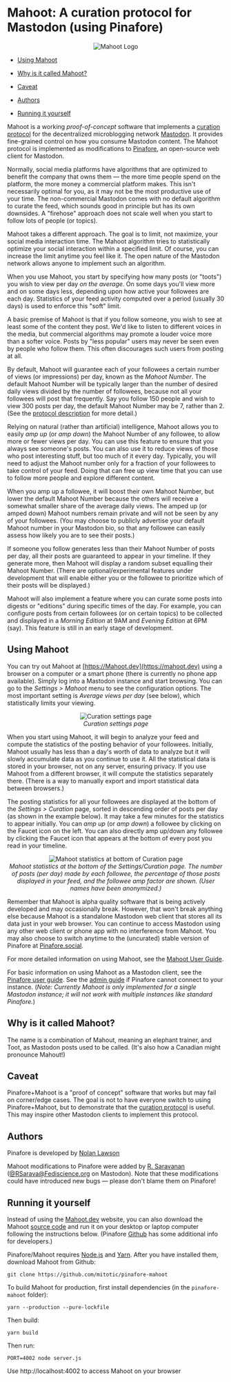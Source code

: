 # Mahoot: A curation protocol for Mastodon (using Pinafore)


<p align="center">
<img src="https://raw.githubusercontent.com/mitotic/pinafore-mahoot/master/docs/images/MahootLogo1.png"
     alt="Mahoot Logo">
</p>

- [Using Mahoot](#using-mahoot)

- [Why is it called Mahoot?](#why-is-it-called-mahoot)

- [Caveat](#caveat)

- [Authors](#authors)

- [Running it yourself](#running-it-yourself)


Mahoot is a working *proof-of-concept* software that implements a [curation protocol](https://github.com/mitotic/pinafore-mahoot/blob/master/docs/MahootProtocol.md) for the decentralized microblogging network [Mastodon](https://joinmastodon.org). It provides fine-grained control on how you consume Mastodon content. The Mahoot protocol is implemented as modifications to [Pinafore](https://github.com/nolanlawson/pinafore), an open-source web client for Mastodon.

Normally, social media platforms have algorithms that are optimized to benefit the company that owns them — the more time people spend on the platform, the more money a commercial platform makes. This isn't necessarily optimal for you, as it may not be the most productive use of your time. The non-commercial Mastodon comes with no default algorithm to curate the feed, which sounds good in principle but has its own downsides. A "firehose" approach does not scale well when you start to follow lots of people (or topics).

Mahoot takes a different approach. The goal is to limit, not maximize, your social media interaction time. The Mahoot algorithm tries to statistically optimize your social interaction within a specified limit. Of course, you can increase the limit anytime you feel like it. The open nature of the Mastodon network allows anyone to implement such an algorithm.

When you use Mahoot, you start by specifying how many posts (or "toots") you wish to view per day *on the average*. On some days you'll view more and on some days less, depending upon how active your followees are each day. Statistics of your feed activity computed over a period (usually 30 days) is used to enforce this "soft" limit.

A basic premise of Mahoot is that if you follow someone, you wish to see at least some of the content they post. We'd like to listen to different voices in the media, but commercial algorithms may promote a louder voice more than a softer voice. Posts by "less popular" users may never be seen even by people who follow them. This often discourages such users from posting at all.

By default, Mahoot will guarantee each of your followees a certain number of views (or impressions) per day, known as the *Mahoot Number*. The default Mahoot Number will be typically larger than the number of desired daily views divided by the number of followees, because not all your followees will post that frequently. Say you follow 150 people and wish to view 300 posts per day, the default Mahoot Number may be 7, rather than 2. (See the [protocol description](https://github.com/mitotic/pinafore-mahoot/blob/master/docs/MahootProtocol.md) for more detail.)

Relying on natural (rather than artificial) intelligence, Mahoot allows you to easily *amp up* (or *amp down*) the Mahoot Number of any followee, to allow more or fewer views per day. You can use this feature to ensure that you always see someone's posts. You can also use it to reduce views of those who post interesting stuff, but too much of it every day. Typically, you will need to adjust the Mahoot number only for a fraction of your followees to take control of your feed. Doing that can free up view time that you can use to follow more people and explore different content.

When you amp up a followee, it will boost their own Mahoot Number, but lower the default Mahoot Number because the others will receive a somewhat smaller share of the average daily views. The amped up (or amped down) Mahoot numbers remain private and will not be seen by any of your followees. (You may choose to publicly advertise your default Mahoot number in your Mastodon bio, so that any followee can easily assess how likely you are to see their posts.)

If someone you follow generates less than their Mahoot Number of posts per day, all their posts are guaranteed to appear in your timeline. If they generate more, then Mahoot will display a random subset equalling their Mahoot Number. (There are optional/experimental features under development that will enable either you or the followee to prioritize which of their posts will be displayed.)

Mahoot will also implement a feature where you can curate some posts into digests or "editions" during specific times of the day. For example, you can configure posts from certain followees (or on certain topics) to be collected and displayed in a *Morning Edition* at 9AM and *Evening Edition* at 6PM (say). This feature is still in an early stage of development.


## Using Mahoot

You can try out Mahoot at [https://Mahoot.dev](https://mahoot.dev) using a browser on a computer or a smart phone (there is currently no phone app available). Simply log into a Mastodon instance and start browsing. You can go to the *Settings > Mahoot* menu to see the configuration options. The most important setting is *Average views per day* (see below), which statistically limits your viewing.

<p align="center">
<img src="https://raw.githubusercontent.com/mitotic/pinafore-mahoot/master/docs/images/SettingsBasic.png"
     alt="Curation settings page">
<br>
<em>Curation settings page</em>
</p>

When you start using Mahoot, it will begin to analyze your feed and compute the statistics of the posting behavior of your followees. Initially, Mahoot usually has less than a day's worth of data to analyze but it will slowly accumulate data as you continue to use it. All the statistical data is stored in your browser, not on any server, ensuring privacy. If you use Mahoot from a different browser, it will compute the statistics separately there. (There is a way to manually export and import statistical data between browsers.)

The posting statistics for all your followees are displayed at the bottom of the *Settings > Curation* page, sorted in descending order of posts per day (as shown in the example below). It may take a few minutes for the statistics to appear initially. You can *amp up* (or *amp down*) a followee by clicking on the Faucet icon on the left. You can also directly amp up/down any followee by clicking the Faucet icon that appears at the bottom of every post you read in your timeline.

<p align="center">
<img src="https://raw.githubusercontent.com/mitotic/pinafore-mahoot/master/docs/images/MahootStatistics1.png"
     alt="Mahoot statistics at bottom of Curation page">
<br>
<em>Mahoot statistics at the bottom of the Settings/Curation page. The number of posts (per day) made by each followee, the percentage of those posts displayed in your feed, and the followee amp factor are shown. (User names have been anonymized.)</em>
</p>


Remember that Mahoot is alpha quality software that is being actively developed and may occasionally break. However, that won't break anything else because Mahoot is a standalone Mastodon web client that stores all its data just in your web browser. You can continue to access Mastodon using any other web client or phone app with no interference from Mahoot. You may also choose to switch anytime to the (uncurated) stable version of Pinafore at [Pinafore.social](https://Pinafore.social).

For more detailed information on using Mahoot, see the [Mahoot User Guide](https://github.com/mitotic/pinafore-mahoot/blob/master/docs/MahootUserGuide.md).

For basic information on using Mahoot as a Mastodon client, see the
[Pinafore user guide](https://github.com/nolanlawson/pinafore/blob/master/docs/User-Guide.md). See the [admin guide](https://github.com/nolanlawson/pinafore/blob/master/docs/Admin-Guide.md) if Pinafore cannot connect to your instance. (*Note: Currently Mahoot is only implemented for a single Mastodon instance; it will not work with multiple instances like standard Pinafore.*)


## Why is it called Mahoot?

The name is a combination of Mahout, meaning an elephant trainer, and Toot, as Mastodon posts used to be called. (It's also how a Canadian might pronounce Mahout!)


## Caveat

Pinafore+Mahoot is a "proof of concept" software that works but may fail on corner/edge cases. The goal is not to have everyone switch to using Pinafore+Mahoot, but to demonstrate that the [curation protocol](https://github.com/mitotic/pinafore-mahoot/blob/master/docs/MahootProtocol.md) is useful. This may inspire other Mastodon clients to implement this protocol.


## Authors

Pinafore is developed by [Nolan Lawson](https://github.com/nolanlawson)

Mahoot modifications to Pinafore were added by [R. Saravanan](https://github.com/mitotic) ([@RSarava@Fediscience.org](https://fediscience.org/@RSarava) on Mastodon). Note that these modifications could have introduced new bugs — please don't blame them on Pinafore!


## Running it yourself

Instead of using the [Mahoot.dev](https://mahoot.dev) website, you can also download the Mahoot [source code](https://github.com/mitotic/pinafore-mahoot) and run it on your desktop or laptop computer following the instructions below. (Pinafore [Github](https://github.com/nolanlawson/pinafore) has some additional info for developers.)

Pinafore/Mahoot requires [Node.js](https://nodejs.org/en/) and [Yarn](https://yarnpkg.com). After you have installed them, download Mahoot from Github:

    git clone https://github.com/mitotic/pinafore-mahoot

To build Mahoot for production, first install dependencies (in the ``pinafore-mahoot`` folder):

    yarn --production --pure-lockfile

Then build:

    yarn build

Then run:

    PORT=4002 node server.js

Use http://localhost:4002 to access Mahoot on your browser

